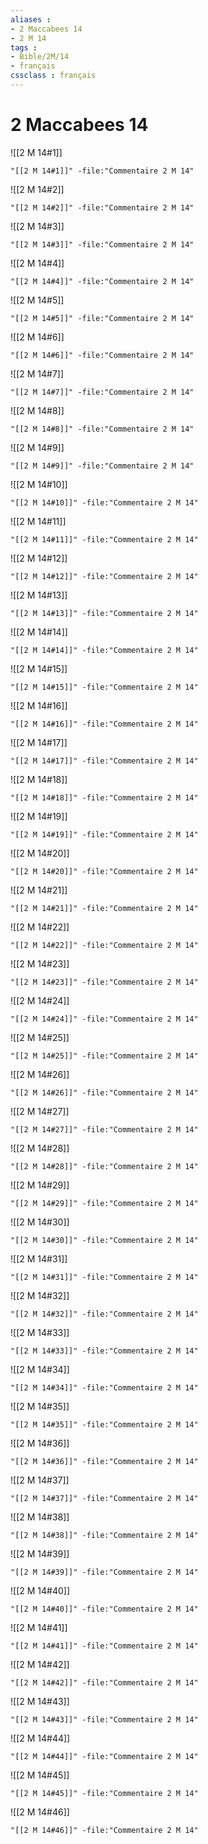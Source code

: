 ```yaml
---
aliases : 
- 2 Maccabees 14
- 2 M 14
tags : 
- Bible/2M/14
- français
cssclass : français
---
```


# 2 Maccabees 14

![[2 M 14#1]]

```query
"[[2 M 14#1]]" -file:"Commentaire 2 M 14"
```

![[2 M 14#2]]

```query
"[[2 M 14#2]]" -file:"Commentaire 2 M 14"
```

![[2 M 14#3]]

```query
"[[2 M 14#3]]" -file:"Commentaire 2 M 14"
```

![[2 M 14#4]]

```query
"[[2 M 14#4]]" -file:"Commentaire 2 M 14"
```

![[2 M 14#5]]

```query
"[[2 M 14#5]]" -file:"Commentaire 2 M 14"
```

![[2 M 14#6]]

```query
"[[2 M 14#6]]" -file:"Commentaire 2 M 14"
```

![[2 M 14#7]]

```query
"[[2 M 14#7]]" -file:"Commentaire 2 M 14"
```

![[2 M 14#8]]

```query
"[[2 M 14#8]]" -file:"Commentaire 2 M 14"
```

![[2 M 14#9]]

```query
"[[2 M 14#9]]" -file:"Commentaire 2 M 14"
```

![[2 M 14#10]]

```query
"[[2 M 14#10]]" -file:"Commentaire 2 M 14"
```

![[2 M 14#11]]

```query
"[[2 M 14#11]]" -file:"Commentaire 2 M 14"
```

![[2 M 14#12]]

```query
"[[2 M 14#12]]" -file:"Commentaire 2 M 14"
```

![[2 M 14#13]]

```query
"[[2 M 14#13]]" -file:"Commentaire 2 M 14"
```

![[2 M 14#14]]

```query
"[[2 M 14#14]]" -file:"Commentaire 2 M 14"
```

![[2 M 14#15]]

```query
"[[2 M 14#15]]" -file:"Commentaire 2 M 14"
```

![[2 M 14#16]]

```query
"[[2 M 14#16]]" -file:"Commentaire 2 M 14"
```

![[2 M 14#17]]

```query
"[[2 M 14#17]]" -file:"Commentaire 2 M 14"
```

![[2 M 14#18]]

```query
"[[2 M 14#18]]" -file:"Commentaire 2 M 14"
```

![[2 M 14#19]]

```query
"[[2 M 14#19]]" -file:"Commentaire 2 M 14"
```

![[2 M 14#20]]

```query
"[[2 M 14#20]]" -file:"Commentaire 2 M 14"
```

![[2 M 14#21]]

```query
"[[2 M 14#21]]" -file:"Commentaire 2 M 14"
```

![[2 M 14#22]]

```query
"[[2 M 14#22]]" -file:"Commentaire 2 M 14"
```

![[2 M 14#23]]

```query
"[[2 M 14#23]]" -file:"Commentaire 2 M 14"
```

![[2 M 14#24]]

```query
"[[2 M 14#24]]" -file:"Commentaire 2 M 14"
```

![[2 M 14#25]]

```query
"[[2 M 14#25]]" -file:"Commentaire 2 M 14"
```

![[2 M 14#26]]

```query
"[[2 M 14#26]]" -file:"Commentaire 2 M 14"
```

![[2 M 14#27]]

```query
"[[2 M 14#27]]" -file:"Commentaire 2 M 14"
```

![[2 M 14#28]]

```query
"[[2 M 14#28]]" -file:"Commentaire 2 M 14"
```

![[2 M 14#29]]

```query
"[[2 M 14#29]]" -file:"Commentaire 2 M 14"
```

![[2 M 14#30]]

```query
"[[2 M 14#30]]" -file:"Commentaire 2 M 14"
```

![[2 M 14#31]]

```query
"[[2 M 14#31]]" -file:"Commentaire 2 M 14"
```

![[2 M 14#32]]

```query
"[[2 M 14#32]]" -file:"Commentaire 2 M 14"
```

![[2 M 14#33]]

```query
"[[2 M 14#33]]" -file:"Commentaire 2 M 14"
```

![[2 M 14#34]]

```query
"[[2 M 14#34]]" -file:"Commentaire 2 M 14"
```

![[2 M 14#35]]

```query
"[[2 M 14#35]]" -file:"Commentaire 2 M 14"
```

![[2 M 14#36]]

```query
"[[2 M 14#36]]" -file:"Commentaire 2 M 14"
```

![[2 M 14#37]]

```query
"[[2 M 14#37]]" -file:"Commentaire 2 M 14"
```

![[2 M 14#38]]

```query
"[[2 M 14#38]]" -file:"Commentaire 2 M 14"
```

![[2 M 14#39]]

```query
"[[2 M 14#39]]" -file:"Commentaire 2 M 14"
```

![[2 M 14#40]]

```query
"[[2 M 14#40]]" -file:"Commentaire 2 M 14"
```

![[2 M 14#41]]

```query
"[[2 M 14#41]]" -file:"Commentaire 2 M 14"
```

![[2 M 14#42]]

```query
"[[2 M 14#42]]" -file:"Commentaire 2 M 14"
```

![[2 M 14#43]]

```query
"[[2 M 14#43]]" -file:"Commentaire 2 M 14"
```

![[2 M 14#44]]

```query
"[[2 M 14#44]]" -file:"Commentaire 2 M 14"
```

![[2 M 14#45]]

```query
"[[2 M 14#45]]" -file:"Commentaire 2 M 14"
```

![[2 M 14#46]]

```query
"[[2 M 14#46]]" -file:"Commentaire 2 M 14"
```

